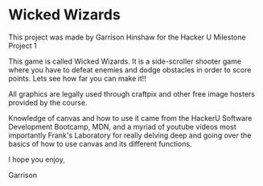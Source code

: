 # Wicked Wizards

This project was made by Garrison Hinshaw for the Hacker U Milestone Project 1

This game is called Wicked Wizards. It is a side-scroller shooter game where you have to defeat enemies and dodge obstacles in order to score points. Lets see how far you can make it!!

All graphics are legally used through craftpix and other free image hosters provided by the course.

Knowledge of canvas and how to use it came from the HackerU Software Development Bootcamp, MDN, and a myriad of youtube videos most importantly Frank's Laboratory for really delving deep and going over the basics of how to use canvas and its different functions.

I hope you enjoy,

Garrison
